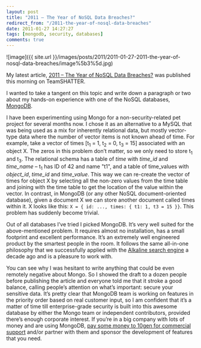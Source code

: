 ```yaml
---
layout: post
title: "2011 – The Year of NoSQL Data Breaches?"
redirect_from: "/2011-the-year-of-nosql-data-breaches"
date: 2011-01-27 14:27:27
tags: [mongodb, security, databases]
comments: true
---
```

![image]({{ site.url }}/images/posts/2011/2011-01-27-2011-the-year-of-nosql-data-breaches/image%5b3%5d.jpg)

My latest article, [2011 – The Year of NoSQL Data Breaches?](http://bit.ly/eI4LdE) was published this morning on TeamSHATTER.

I wanted to take a tangent on this topic and write down a paragraph or two about my hands-on experience with one of the NoSQL databases, [MongoDB](http://www.mongodb.org).

I have been experimenting using Mongo for a non-security-related pet project for several months now. I chose it as an alternative to a MySQL that was being used as a mix for inherently relational data, but mostly vector-type data where the number of vector items is not known ahead of time. For example, take a vector of times [t<sub>1</sub> = 1, t<sub>2</sub> = 0, t<sub>3</sub> = 15] associated with an object X. The zeros in this problem don’t matter, so we only need to store t<sub>1</sub> and t<sub>3</sub>. The relational schema has a table of _time_ with _time_id_ and _time_name_ – t<sub>1</sub> has ID of 42 and name "t1", and a table of time_values with  _object_id_, _time_id_ and _time_value_. This way we can re-create the vector of times for object X by selecting all the non-zero values from the time table and joining with the time table to get the location of the value within the vector. In contrast, in MongoDB (or any other NoSQL document-oriented database), given a document X we can store another document called times within it. X looks like this: `X = { id: ..., times: { t1: 1, t3 = 15 }}`. This problem has suddenly become trivial.

Out of all databases I’ve tried I picked MongoDB. It’s very well suited for the above-mentioned problem. It requires almost no installation, has a small footprint and excellent performance. It’s an extremely well engineered product by the smartest people in the room. It follows the same all-in-one philosophy that we successfully applied with the [Alkaline search engine](https://github.com/dblock/alkaline) a decade ago and is a pleasure to work with.

You can see why I was hesitant to write anything that could be even remotely negative about Mongo. So I showed the draft to a dozen people before publishing the article and everyone told me that it stroke a good balance, calling people’s attention on what’s important: secure your sensitive data. It’s pretty clear that MongoDB team is working on features in the priority order based on real customer input, so I am confident that it’s a matter of time till enterprise-grade security is built into this awesome database by either the Mongo team or independent contributors, provided there’s enough corporate interest. If you’re in a big company with lots of money and are using MongoDB, [pay some money to 10gen for commercial support](http://www.10gen.com/support) and/or partner with them and sponsor the development of features that you need.
